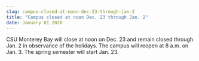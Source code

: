 ```yaml
---
slug: campus-closed-at-noon-dec-23-through-jan-2
title: "Campus closed at noon Dec. 23 through Jan. 2"
date: January 01 2020
---
```


<p>CSU Monterey Bay will close at noon on Dec. 23 and remain closed through Jan. 2 in observance of the holidays. The campus will reopen at 8 a.m. on Jan. 3.  The spring semester will start Jan. 23. 
</p>
